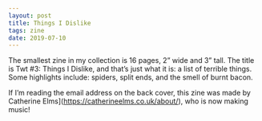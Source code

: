 ```yaml
---
layout: post
title: Things I Dislike
tags: zine
date: 2019-07-10
---
```


The smallest zine in my collection is 16 pages, 2” wide and 3” tall. The title is Twt #3: Things I Dislike, and that’s just what it is: a list of terrible things. Some highlights include: spiders, split ends, and the smell of burnt bacon. 

If I’m reading the email address on the back cover, this zine was made by Catherine Elms](https://catherineelms.co.uk/about/), who is now making music!
